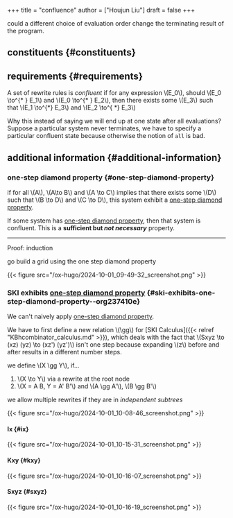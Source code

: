 +++
title = "confluence"
author = ["Houjun Liu"]
draft = false
+++

could a different choice of evaluation order change the terminating result of the program.


## constituents {#constituents}


## requirements {#requirements}

A set of rewrite rules is _confluent_ if for any expression \\(E\_0\\), should \\(E\_0 \to^{\* } E\_1\\) and \\(E\_0 \to^{\* } E\_2\\), then there exists some \\(E\_3\\) such that \\(E\_1 \to^{\*} E\_3\\) and \\(E\_2 \to^{ \*} E\_3\\)

Why this instead of saying we will end up at one state after all evaluations? Suppose a particular system never terminates, we have to specify a particular confluent state because otherwise the notion of `all` is bad.


## additional information {#additional-information}


### one-step diamond property {#one-step-diamond-property}

if for all \\(A\\), \\(A\to B\\) and \\(A \to C\\) implies that there exists some \\(D\\) such that \\(B \to  D\\) and \\(C \to  D\\), this system exhibit a [one-step diamond property](#one-step-diamond-property).

If some system has [one-step diamond property](#one-step-diamond-property), then that system is confluent. This is a **sufficient but _not necessary_** property.

---

Proof: induction

go build a grid using the one step diamond property

{{< figure src="/ox-hugo/2024-10-01_09-49-32_screenshot.png" >}}


### SKI exhibits [one-step diamond property](#one-step-diamond-property) {#ski-exhibits-one-step-diamond-property--org237410e}

We can't naively apply [one-step diamond property](#one-step-diamond-property).

We have to first define a new relation \\(\gg\\) for [SKI Calculus]({{< relref "KBhcombinator_calculus.md" >}}), which deals with the fact that \\(Sxyz \to (xz) (yz) \to (xz') (yz')\\) isn't one step because expanding \\(z\\) before and after results in a different number steps.

we define \\(X \gg Y\\), if...

1.  \\(X \to  Y\\) via a rewrite at the root node
2.  \\(X = A B, Y = A' B'\\) and \\(A \gg A'\\), \\(B \gg  B'\\)

we allow multiple rewrites if they are in _independent subtrees_

{{< figure src="/ox-hugo/2024-10-01_10-08-46_screenshot.png" >}}


#### Ix {#ix}

{{< figure src="/ox-hugo/2024-10-01_10-15-31_screenshot.png" >}}


#### Kxy {#kxy}

{{< figure src="/ox-hugo/2024-10-01_10-16-07_screenshot.png" >}}


#### Sxyz {#sxyz}

{{< figure src="/ox-hugo/2024-10-01_10-16-19_screenshot.png" >}}
